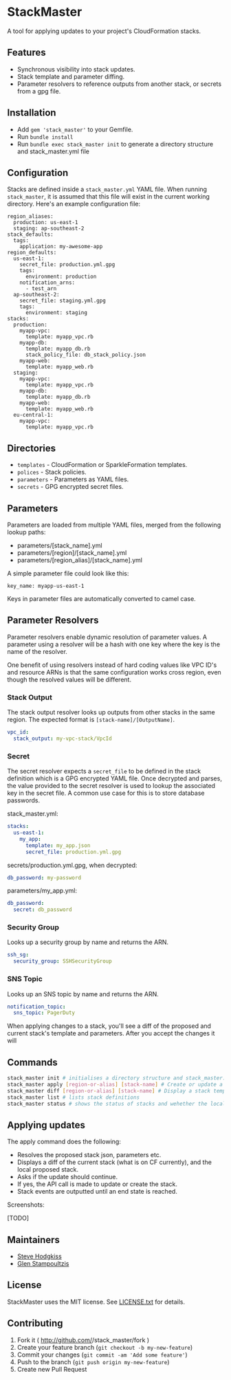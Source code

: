 # StackMaster

A tool for applying updates to your project's CloudFormation stacks.

## Features

- Synchronous visibility into stack updates.
- Stack template and parameter diffing.
- Parameter resolvers to reference outputs from another stack, or secrets from a gpg file.

## Installation

- Add `gem 'stack_master'` to your Gemfile.
- Run `bundle install`
- Run `bundle exec stack_master init` to generate a directory structure and stack_master.yml file

## Configuration

Stacks are defined inside a `stack_master.yml` YAML file. When running
`stack_master`, it is assumed that this file will exist in the current
working directory. Here's an example configuration file:

```
region_aliases:
  production: us-east-1
  staging: ap-southeast-2
stack_defaults:
  tags:
    application: my-awesome-app
region_defaults:
  us-east-1:
    secret_file: production.yml.gpg
    tags:
      environment: production
    notification_arns:
      - test_arn
  ap-southeast-2:
    secret_file: staging.yml.gpg
    tags:
      environment: staging
stacks:
  production:
    myapp-vpc:
      template: myapp_vpc.rb
    myapp-db:
      template: myapp_db.rb
      stack_policy_file: db_stack_policy.json
    myapp-web:
      template: myapp_web.rb
  staging:
    myapp-vpc:
      template: myapp_vpc.rb
    myapp-db:
      template: myapp_db.rb
    myapp-web:
      template: myapp_web.rb
  eu-central-1:
    myapp-vpc:
      template: myapp_vpc.rb
```

## Directories

- `templates` - CloudFormation or SparkleFormation templates.
- `polices` - Stack policies.
- `parameters` - Parameters as YAML files.
- `secrets` - GPG encrypted secret files.

## Parameters

Parameters are loaded from multiple YAML files, merged from the following lookup paths:

- parameters/[stack_name].yml
- parameters/[region]/[stack_name].yml
- parameters/[region_alias]/[stack_name].yml

A simple parameter file could look like this:

```
key_name: myapp-us-east-1
```

Keys in parameter files are automatically converted to camel case.

## Parameter Resolvers

Parameter resolvers enable dynamic resolution of parameter values. A parameter
using a resolver will be a hash with one key where the key is the name of the
resolver.

One benefit of using resolvers instead of hard coding values like VPC ID's and
resource ARNs is that the same configuration works cross region, even though
the resolved values will be different.

### Stack Output

The stack output resolver looks up outputs from other stacks in the same
region. The expected format is `[stack-name]/[OutputName]`.

```yaml
vpc_id:
  stack_output: my-vpc-stack/VpcId
```

### Secret

The secret resolver expects a `secret_file` to be defined in the stack
definition which is a GPG encrypted YAML file. Once decrypted and parses, the
value provided to the secret resolver is used to lookup the associated key in
the secret file. A common use case for this is to store database passwords.

stack_master.yml:

```yaml
stacks:
  us-east-1:
    my_app:
      template: my_app.json
      secret_file: production.yml.gpg
```

secrets/production.yml.gpg, when decrypted:

```yaml
db_password: my-password
```

parameters/my_app.yml:

```yaml
db_password:
  secret: db_password
```

### Security Group

Looks up a security group by name and returns the ARN.

```yaml
ssh_sg:
  security_group: SSHSecurityGroup
```

### SNS Topic

Looks up an SNS topic by name and returns the ARN.

```yaml
notification_topic:
  sns_topic: PagerDuty
```

When applying changes to a stack, you'll see a diff of the proposed and current
stack's template and parameters. After you accept the changes it will

## Commands

```bash
stack_master init # initialises a directory structure and stack_master.yml file
stack_master apply [region-or-alias] [stack-name] # Create or update a stack
stack_master diff [region-or-alias] [stack-name] # Display a stack tempalte and parameter diff
stack_master list # lists stack definitions
stack_master status # shows the status of stacks and wehether the local version differs from what is live
```

## Applying updates

The apply command does the following:

- Resolves the proposed stack json, parameters etc.
- Displays a diff of the current stack (what is on CF currently), and the local proposed stack.
- Asks if the update should continue.
- If yes, the API call is made to update or create the stack.
- Stack events are outputted until an end state is reached.

Screenshots:

[TODO]

## Maintainers

- [Steve Hodgkiss](https://github.com/stevehodgkiss)
- [Glen Stampoultzis](https://github.com/gstamp)

## License

StackMaster uses the MIT license. See [LICENSE.txt](https://github.com/envato/stack_master/blob/master/LICENSE.txt) for details.

## Contributing

1. Fork it ( http://github.com/<my-github-username>/stack_master/fork )
2. Create your feature branch (`git checkout -b my-new-feature`)
3. Commit your changes (`git commit -am 'Add some feature'`)
4. Push to the branch (`git push origin my-new-feature`)
5. Create new Pull Request
